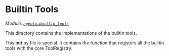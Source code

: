 # Builtin Tools

*Module: [`agentx.builtin_tools`](https://github.com/dustland/agentx/blob/main/src/agentx/builtin_tools.py)*

This directory contains the implementations of the builtin tools.

This __init__.py file is special. It contains the function that
registers all the builtin tools with the core ToolRegistry.
